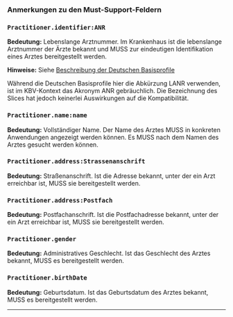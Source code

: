 ### Anmerkungen zu den Must-Support-Feldern

### `Practitioner.identifier:ANR`

**Bedeutung:** Lebenslange Arztnummer. Im Krankenhaus ist die lebenslange Arztnummer der Ärzte bekannt und MUSS zur eindeutigen Identifikation eines Arztes bereitgestellt werden.

**Hinweise:** Siehe [Beschreibung der Deutschen Basisprofile](https://ig.fhir.de/basisprofile-de/1.2.0/LebenslangeArztnummerLANR-Identifier.html)

Während die Deutschen Basisprofile hier die Abkürzung LANR verwenden, ist im KBV-Kontext das Akronym ANR gebräuchlich. Die Bezeichnung des Slices hat jedoch keinerlei Auswirkungen auf die Kompatibilität.

### `Practitioner.name:name`

**Bedeutung:** Vollständiger Name. Der Name des Arztes MUSS in konkreten Anwendungen angezeigt werden können. Es MUSS nach dem Namen des Arztes gesucht werden können.

### `Practitioner.address:Strassenanschrift`

**Bedeutung:** Straßenanschrift. Ist die Adresse bekannt, unter der ein Arzt erreichbar ist, MUSS sie bereitgestellt werden.

### `Practitioner.address:Postfach`

**Bedeutung:** Postfachanschrift. Ist die Postfachadresse bekannt, unter der ein Arzt erreichbar ist, MUSS sie bereitgestellt werden.

### `Practitioner.gender`

**Bedeutung:** Administratives Geschlecht. Ist das Geschlecht des Arztes bekannt, MUSS es bereitgestellt werden.

### `Practitioner.birthDate`

**Bedeutung:** Geburtsdatum. Ist das Geburtsdatum des Arztes bekannt, MUSS es bereitgestellt werden.

---
